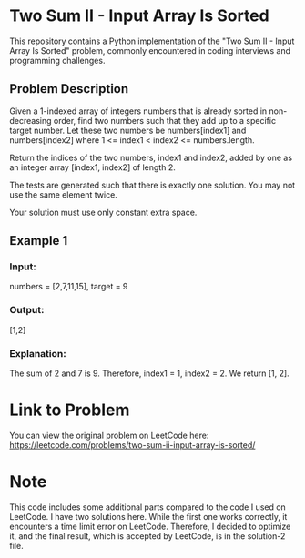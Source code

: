 # Two Sum II - Input Array Is Sorted

This repository contains a Python implementation of the "Two Sum II - Input Array Is Sorted" problem, commonly encountered in coding interviews and programming challenges.

## Problem Description

Given a 1-indexed array of integers numbers that is already sorted in non-decreasing order, find two numbers such that they add up to a specific target number. Let these two numbers be numbers[index1] and numbers[index2] where 1 <= index1 < index2 <= numbers.length.

Return the indices of the two numbers, index1 and index2, added by one as an integer array [index1, index2] of length 2.

The tests are generated such that there is exactly one solution. You may not use the same element twice.

Your solution must use only constant extra space.


## Example 1
### Input:
numbers = [2,7,11,15], target = 9
### Output:
[1,2]
### Explanation:
The sum of 2 and 7 is 9. Therefore, index1 = 1, index2 = 2. We return [1, 2].


# Link to Problem
You can view the original problem on LeetCode here: https://leetcode.com/problems/two-sum-ii-input-array-is-sorted/

# Note
This code includes some additional parts compared to the code I used on LeetCode.
I have two solutions here. While the first one works correctly, it encounters a time limit error on LeetCode. Therefore, I decided to optimize it, and the final result, which is accepted by LeetCode, is in the solution-2 file.






